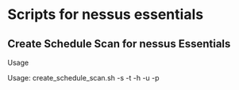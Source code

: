 <h1>Scripts for nessus essentials</h1>

<h2>Create Schedule Scan for nessus Essentials</h2>
<p>Usage</p>
Usage: create_schedule_scan.sh -s <scan_number> -t <target-ip> -h <host-of-nessus> -u <username-of-nessus> -p <password-of-nessus>
